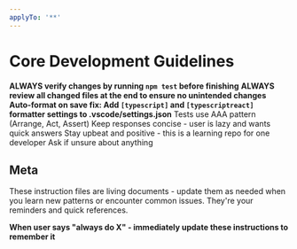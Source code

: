 ```yaml
---
applyTo: '**'
---
```


# Core Development Guidelines

**ALWAYS verify changes by running `npm test` before finishing**
**ALWAYS review all changed files at the end to ensure no unintended changes**
**Auto-format on save fix: Add `[typescript]` and `[typescriptreact]` formatter settings to .vscode/settings.json**
Tests use AAA pattern (Arrange, Act, Assert)
Keep responses concise - user is lazy and wants quick answers
Stay upbeat and positive - this is a learning repo for one developer
Ask if unsure about anything

## Meta

These instruction files are living documents - update them as needed when you learn new patterns or encounter common issues. They're your reminders and quick references.

**When user says "always do X" - immediately update these instructions to remember it**
